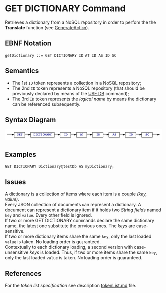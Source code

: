 # GET DICTIONARY Command
Retrieves a dictionary from a NoSQL repository in order to perfom the  the **Translate** function (see [GenerateAction](/languageSpecification/generateAction.md)).


## EBNF Notation
    getDictionary ::= GET DICTIONARY ID AT ID AS ID SC 


## Semantics
 * The 1st `ID` token represents a collection in a NoSQL repository;
 * The 2nd `ID` token represents a NoSQL repository (that should be previously declared by means of the [USE DB](/languageSpecification/useDb.md) command);
 * The 3rd `ID` token represents the _logical name_ by means the dictionary can be referenced subsequently. 


## Syntax Diagram
![GetDictionary Command Syntax!](/languageSpecification/assets/rules/getDictionary.png "GET DICTIONARY Syntax Diagram") 


## Examples
    GET DICTIONARY Dictionary@testDb AS myDictionary;


## Issues
A dictionary is a collection of items where each item is a couple _(key, value)_.   
Every JSON collection of documents can represent a dictionary. A document can represent a dictionary item if it holds two _String fields_ named `key` and `value`. Every other field is ignored.   
If two or more GET DICTIONARY commands declare the same dictionary name, the latest one substitute the previous ones.
The _keys_ are case-sensitive.  
If two or more dictionary items share the same `key`, only the last loaded `value` is taken. No loading order is guaranteed.  
Contextually to each dictionary loading, a second version with case-unsensitive _keys_ is loaded. Thus, if two or more items share the same `key`, only the last loaded `value` is taken. No loading order is guaranteed.     


## References
For the *token list specification* see description [tokenList.md](/languageSpecification/tokenList.md) file.

